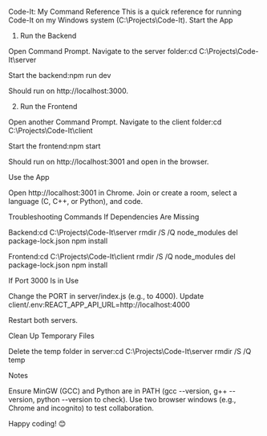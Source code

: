 Code-It: My Command Reference
This is a quick reference for running Code-It on my Windows system (C:\Projects\Code-It).
Start the App
1. Run the Backend

Open Command Prompt.
Navigate to the server folder:cd C:\Projects\Code-It\server


Start the backend:npm run dev


Should run on http://localhost:3000.

2. Run the Frontend

Open another Command Prompt.
Navigate to the client folder:cd C:\Projects\Code-It\client


Start the frontend:npm start


Should run on http://localhost:3001 and open in the browser.

Use the App

Open http://localhost:3001 in Chrome.
Join or create a room, select a language (C, C++, or Python), and code.

Troubleshooting Commands
If Dependencies Are Missing

Backend:cd C:\Projects\Code-It\server
rmdir /S /Q node_modules
del package-lock.json
npm install


Frontend:cd C:\Projects\Code-It\client
rmdir /S /Q node_modules
del package-lock.json
npm install



If Port 3000 Is in Use

Change the PORT in server/index.js (e.g., to 4000).
Update client/.env:REACT_APP_API_URL=http://localhost:4000


Restart both servers.

Clean Up Temporary Files

Delete the temp folder in server:cd C:\Projects\Code-It\server
rmdir /S /Q temp



Notes

Ensure MinGW (GCC) and Python are in PATH (gcc --version, g++ --version, python --version to check).
Use two browser windows (e.g., Chrome and incognito) to test collaboration.

Happy coding! 😊
